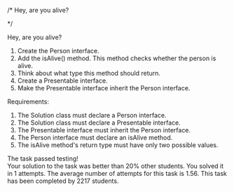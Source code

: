 /* 
Hey, are you alive?

*/



Hey, are you alive?
1. Create the Person interface.
2. Add the isAlive() method. This method checks whether the person is alive.
3. Think about what type this method should return.
4. Create a Presentable interface.
5. Make the Presentable interface inherit the Person interface.


Requirements:
1. The Solution class must declare a Person interface.
2. The Solution class must declare a Presentable interface.
3. The Presentable interface must inherit the Person interface.
4. The Person interface must declare an isAlive method.
5. The isAlive method's return type must have only two possible values.



The task passed testing!  
Your solution to the task was better than 20% other students. 
You solved it in 1 attempts. 
The average number of attempts for this task is 1.56. 
This task has been completed by 2217 students.